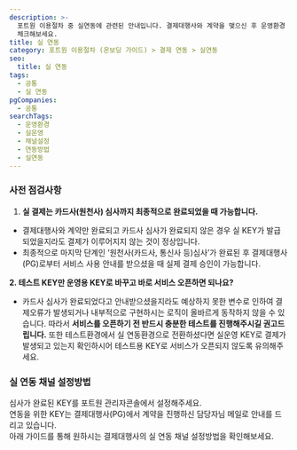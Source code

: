 ```yaml
---
description: >-
  포트원 이용절차 중 실연동에 관련된 안내입니다. 결제대행사와 계약을 맺으신 후 운영환경 반영이 가능합니다. 미리 확인해야할 사항들을
  체크해보세요.
title: 실 연동
category: 포트원 이용절차 (온보딩 가이드) > 결제 연동 > 실연동
seo:
  title: 실 연동
tags:
  - 공통
  - 실 연동
pgCompanies:
  - 공통
searchTags:
  - 운영환경
  - 실운영
  - 채널설정
  - 연동방법
  - 실연동
---
```




<Callout content="실 운영 환경은 결제대행사와 계약완료 및 카드사 심사까지 완료된 이후 반영해주셔야 합니다." title="" />

### **사전 점검사항**

1. **실 결제는 카드사(원천사) 심사까지 최종적으로 완료되었을 때 가능합니다.**

- 결제대행사와 계약만 완료되고 카드사 심사가 완료되지 않은 경우 실 KEY가 발급 되었을지라도 결제가 이루어지지 않는 것이 정상입니다.
- 최종적으로 마지막 단계인 ‘원천사(카드사, 통신사 등)심사’가 완료된 후 결제대행사(PG)로부터 서비스 사용 안내를 받으셨을 때 실제 결제 승인이 가능합니다.

**2. 테스트 KEY만 운영용 KEY로 바꾸고 바로 서비스 오픈하면 되나요?**

- 카드사 심사가 완료되었다고 안내받으셨을지라도 예상하지 못한 변수로 인하여 결제오류가 발생되거나 내부적으로 구현하시는 로직이 올바르게 동작하지 않을 수 있습니다. 따라서 **서비스를 오픈하기 전 반드시  충분한 테스트를 진행해주시길 권고드립니다.** 또한 테스트환경에서 실 연동환경으로 전환하셨다면 실운영 KEY로 결제가 발생되고 있는지 확인하시어 테스트용 KEY로 서비스가 오픈되지 않도록 유의해주세요.

### **실 연동 채널 설정방법**

심사가 완료된 KEY를 포트원 관리자콘솔에서 설정해주세요.\
연동을 위한 KEY는 결제대행사(PG)에서 계약을 진행하신 담당자님 메일로 안내를 드리고 있습니다.\
아래 가이드를 통해 원하시는 결제대행사의 실 연동 채널 설정방법을 확인해보세요.

<Callout title="결제대행사별 채널설정방법 보러가기↗" content=" " icon="" />
